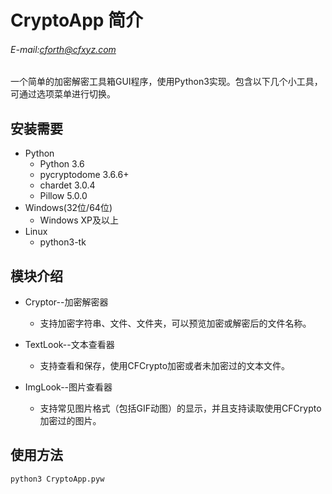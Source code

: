 # CryptoApp 简介

###### E-mail:cforth@cfxyz.com

一个简单的加密解密工具箱GUI程序，使用Python3实现。包含以下几个小工具，可通过选项菜单进行切换。

## 安装需要

* Python
    * Python 3.6
    * pycryptodome 3.6.6+
    * chardet 3.0.4
    * Pillow 5.0.0
* Windows(32位/64位)
    * Windows XP及以上
* Linux
    * python3-tk

## 模块介绍

* Cryptor--加密解密器
   * 支持加密字符串、文件、文件夹，可以预览加密或解密后的文件名称。

* TextLook--文本查看器
   * 支持查看和保存，使用CFCrypto加密或者未加密过的文本文件。

* ImgLook--图片查看器
   * 支持常见图片格式（包括GIF动图）的显示，并且支持读取使用CFCrypto加密过的图片。

## 使用方法

```bash
python3 CryptoApp.pyw
```
